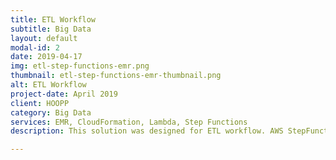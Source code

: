 ```yaml
---
title: ETL Workflow
subtitle: Big Data
layout: default
modal-id: 2
date: 2019-04-17
img: etl-step-functions-emr.png
thumbnail: etl-step-functions-emr-thumbnail.png
alt: ETL Workflow
project-date: April 2019
client: HOOPP
category: Big Data
services: EMR, CloudFormation, Lambda, Step Functions
description: This solution was designed for ETL workflow. AWS StepFunction service was used to orchestrate the workflow. It gets triggered by a time based CloudWatch event rule. Once trigger, initial scripts are executed on EC2. On successful execution, a parallel job started within StepFunction. As a result of which EMR cluster is launched and then Step are executed. Appropriate status checks are implemented with "Wait" tasks in Step Functions. 

---
```

